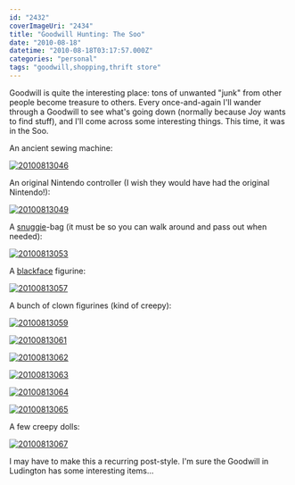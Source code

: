 ```yaml
---
id: "2432"
coverImageUri: "2434"
title: "Goodwill Hunting: The Soo"
date: "2010-08-18"
datetime: "2010-08-18T03:17:57.000Z"
categories: "personal"
tags: "goodwill,shopping,thrift store"
---
```


Goodwill is quite the interesting place: tons of unwanted "junk" from other people become treasure to others. Every once-and-again I'll wander through a Goodwill to see what's going down (normally because Joy wants to find stuff), and I'll come across some interesting things. This time, it was in the Soo.

An ancient sewing machine:

[![](http://assets.brandonmartinez.com/brandonmartinez/2010/08/20100813046-575x429.jpg "20100813046")](http://assets.brandonmartinez.com/brandonmartinez/2010/08/20100813046.jpg)

An original Nintendo controller (I wish they would have had the original Nintendo!):

[![](http://assets.brandonmartinez.com/brandonmartinez/2010/08/20100813049-575x429.jpg "20100813049")](http://assets.brandonmartinez.com/brandonmartinez/2010/08/20100813049.jpg)

A [snuggie](https://www.getsnuggie.com/)\-bag (it must be so you can walk around and pass out when needed):

[![](http://assets.brandonmartinez.com/brandonmartinez/2010/08/20100813053-575x769.jpg "20100813053")](http://assets.brandonmartinez.com/brandonmartinez/2010/08/20100813053.jpg)

A [blackface](http://en.wikipedia.org/wiki/Blackface) figurine:

[![](http://assets.brandonmartinez.com/brandonmartinez/2010/08/20100813057-575x769.jpg "20100813057")](http://assets.brandonmartinez.com/brandonmartinez/2010/08/20100813057.jpg)

A bunch of clown figurines (kind of creepy):

[![](http://assets.brandonmartinez.com/brandonmartinez/2010/08/20100813059-575x429.jpg "20100813059")](http://assets.brandonmartinez.com/brandonmartinez/2010/08/20100813059.jpg)

[![](http://assets.brandonmartinez.com/brandonmartinez/2010/08/20100813061-575x126.jpg "20100813061")](http://assets.brandonmartinez.com/brandonmartinez/2010/08/20100813061.jpg)

[![](http://assets.brandonmartinez.com/brandonmartinez/2010/08/20100813062-575x429.jpg "20100813062")](http://assets.brandonmartinez.com/brandonmartinez/2010/08/20100813062.jpg)

[![](http://assets.brandonmartinez.com/brandonmartinez/2010/08/20100813063-575x429.jpg "20100813063")](http://assets.brandonmartinez.com/brandonmartinez/2010/08/20100813063.jpg)

[![](http://assets.brandonmartinez.com/brandonmartinez/2010/08/20100813064-575x429.jpg "20100813064")](http://assets.brandonmartinez.com/brandonmartinez/2010/08/20100813064.jpg)

[![](http://assets.brandonmartinez.com/brandonmartinez/2010/08/20100813065-575x429.jpg "20100813065")](http://assets.brandonmartinez.com/brandonmartinez/2010/08/20100813065.jpg)

A few creepy dolls:

[![](http://assets.brandonmartinez.com/brandonmartinez/2010/08/20100813067-575x429.jpg "20100813067")](http://assets.brandonmartinez.com/brandonmartinez/2010/08/20100813067.jpg)

I may have to make this a recurring post-style. I'm sure the Goodwill in Ludington has some interesting items…

